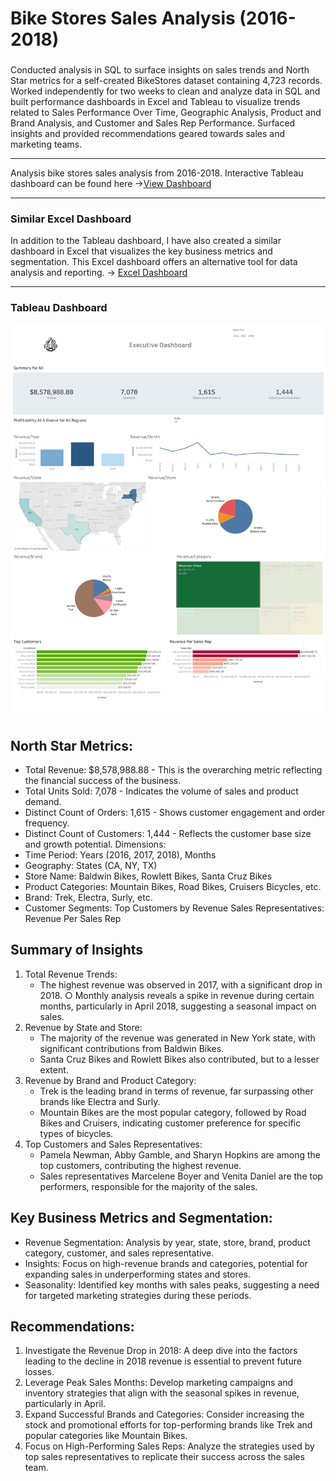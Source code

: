 # Bike Stores Sales Analysis (2016-2018)

### 
Conducted analysis in SQL to surface insights on sales trends and North Star metrics for a self-created BikeStores dataset containing 4,723 records. Worked independently for two weeks to clean and analyze data in SQL and built performance dashboards in Excel and Tableau to visualize trends related to Sales Performance Over Time, Geographic Analysis, Product and Brand Analysis, and Customer and Sales Rep Performance. Surfaced insights and provided recommendations geared towards sales and marketing teams.

---
Analysis bike stores sales analysis from 2016-2018. Interactive Tableau dashboard can be found here ->[View Dashboard](https://public.tableau.com/views/bikestoressalesanalysisdashboard/Dashboard1?:language=en-US&:sid=&:redirect=auth&:display_count=n&:origin=viz_share_link)

---
### Similar Excel Dashboard

In addition to the Tableau dashboard, I have also created a similar dashboard in Excel that visualizes the key business metrics and segmentation. This Excel dashboard offers an alternative tool for data analysis and reporting. ->
[Excel Dashboard](https://1drv.ms/x/c/8218cce8877c692b/Ea32kyrIyPBEhVvRl5tuR-sBpEF4LRg7EisjcbH_2-9z9g?e=Yw5Xnc)

---


### Tableau Dashboard 
![Dashboard Screenshot](Dashboard.png)

## North Star Metrics:
* Total Revenue: $8,578,988.88 - This is the overarching metric reflecting the financial success of the business.
* Total Units Sold: 7,078 - Indicates the volume of sales and product demand.
* Distinct Count of Orders: 1,615 - Shows customer engagement and order frequency.
* Distinct Count of Customers: 1,444 - Reflects the customer base size and growth potential.
Dimensions:
* Time Period: Years (2016, 2017, 2018), Months
* Geography: States (CA, NY, TX)
* Store Name: Baldwin Bikes, Rowlett Bikes, Santa Cruz Bikes
* Product Categories: Mountain Bikes, Road Bikes, Cruisers Bicycles, etc.
* Brand: Trek, Electra, Surly, etc.
* Customer Segments: Top Customers by Revenue
Sales Representatives: Revenue Per Sales Rep

## Summary of Insights

1. Total Revenue Trends:
    * The highest revenue was observed in 2017, with a significant drop in 2018.
        ○ Monthly analysis reveals a spike in revenue during certain months, particularly in April 2018, suggesting a seasonal impact on sales.
2. Revenue by State and Store:
    *  The majority of the revenue was generated in New York state, with significant contributions from Baldwin Bikes.
    * Santa Cruz Bikes and Rowlett Bikes also contributed, but to a lesser extent.
3. Revenue by Brand and Product Category:
    * Trek is the leading brand in terms of revenue, far surpassing other brands like Electra and Surly.
    * Mountain Bikes are the most popular category, followed by Road Bikes and Cruisers, indicating customer preference for specific types of bicycles.
4. Top Customers and Sales Representatives:
    * Pamela Newman, Abby Gamble, and Sharyn Hopkins are among the top customers, contributing the highest revenue.
    * Sales representatives Marcelene Boyer and Venita Daniel are the top performers, responsible for the majority of the sales.
## Key Business Metrics and Segmentation:
* Revenue Segmentation: Analysis by year, state, store, brand, product category, customer, and sales representative.
* Insights: Focus on high-revenue brands and categories, potential for expanding sales in underperforming states and stores.
* Seasonality: Identified key months with sales peaks, suggesting a need for targeted marketing strategies during these periods.

## Recommendations:
1. Investigate the Revenue Drop in 2018: A deep dive into the factors leading to the decline in 2018 revenue is essential to prevent future losses.
2. Leverage Peak Sales Months: Develop marketing campaigns and inventory strategies that align with the seasonal spikes in revenue, particularly in April.
3. Expand Successful Brands and Categories: Consider increasing the stock and promotional efforts for top-performing brands like Trek and popular categories like Mountain Bikes.
4. Focus on High-Performing Sales Reps: Analyze the strategies used by top sales representatives to replicate their success across the sales team.

